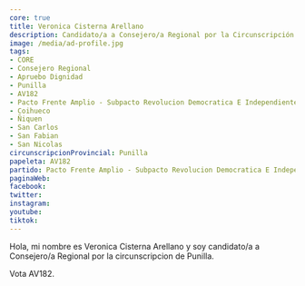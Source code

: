 ```yaml
---
core: true
title: Veronica Cisterna Arellano
description: Candidato/a a Consejero/a Regional por la Circunscripción de Punilla
image: /media/ad-profile.jpg
tags:
- CORE
- Consejero Regional
- Apruebo Dignidad
- Punilla
- AV182
- Pacto Frente Amplio - Subpacto Revolucion Democratica E Independientes - Independientes
- Coihueco
- Ñiquen
- San Carlos
- San Fabian
- San Nicolas
circunscripcionProvincial: Punilla
papeleta: AV182
partido: Pacto Frente Amplio - Subpacto Revolucion Democratica E Independientes - Independientes
paginaWeb:
facebook:
twitter:
instagram:
youtube:
tiktok:
---
```

Hola, mi nombre es Veronica Cisterna Arellano y soy candidato/a a Consejero/a Regional por la circunscripcion de Punilla.

Vota AV182.